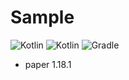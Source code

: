 # Sample

![Kotlin](https://img.shields.io/badge/java-17-ED8B00.svg?logo=java)
![Kotlin](https://img.shields.io/badge/kotlin-1.6.10-585DEF.svg?logo=kotlin)
![Gradle](https://img.shields.io/badge/gradle-7.3-02303A.svg?logo=gradle)

* paper 1.18.1
